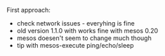 First approach: 
* check network issues - everyhing is fine
* old version 1.1.0 with works fine with mesos 0.20
* mesos doesen't seem to change much though
* tip with mesos-execute ping/echo/sleep
